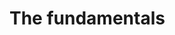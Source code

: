 # The fundamentals

<?xml version="1.0" encoding="UTF-8"?>
<mxfile modified="2021-03-05T15:49:19.478Z" host="app.diagrams.net" agent="5.0 (Macintosh; Intel Mac OS X 11_2_1) AppleWebKit/537.36 (KHTML, like Gecko) Chrome/89.0.4389.72 Safari/537.36" etag="_uz0Kk7wXTIXvWMaiXO8" compressed="false" version="14.4.4" type="device">
  <diagram id="rtSr3QTENstnuI61b4uq" name="Page-1">
    <mxGraphModel dx="786" dy="1072" grid="1" gridSize="5" guides="1" tooltips="1" connect="1" arrows="1" fold="1" page="1" pageScale="1" pageWidth="840" pageHeight="2500" math="0" shadow="0">
      <root>
        <mxCell id="0" />
        <mxCell id="1" parent="0" />
        <mxCell id="Cq76QrIc5dfTi0YlTipQ-20" style="edgeStyle=orthogonalEdgeStyle;curved=1;orthogonalLoop=1;jettySize=auto;html=1;exitX=0.5;exitY=1;exitDx=0;exitDy=0;entryX=0.5;entryY=0;entryDx=0;entryDy=0;strokeColor=#1F6286;endArrow=none;endFill=0;textDirection=ltr;fontSize=10;fontColor=#FFFFFF;" parent="1" source="TaBsdL_WbFngfGy-Ndm6-1" target="Cq76QrIc5dfTi0YlTipQ-5" edge="1">
          <mxGeometry relative="1" as="geometry">
            <Array as="points">
              <mxPoint x="443" y="170" />
              <mxPoint x="344" y="170" />
            </Array>
          </mxGeometry>
        </mxCell>
        <mxCell id="TaBsdL_WbFngfGy-Ndm6-1" value="&lt;h1 style=&quot;font-size: 24px&quot;&gt;&lt;font style=&quot;font-size: 24px&quot;&gt;Fundamentals&lt;/font&gt;&lt;/h1&gt;" style="rounded=1;whiteSpace=nowrap;html=1;strokeColor=none;textDirection=ltr;fontSize=24;fontStyle=0;fillColor=none;" parent="1" vertex="1">
          <mxGeometry x="352.5" y="79" width="180" height="60" as="geometry" />
        </mxCell>
        <mxCell id="TaBsdL_WbFngfGy-Ndm6-2" value="" style="curved=1;endArrow=none;html=1;entryX=0.5;entryY=0;entryDx=0;entryDy=0;dashed=1;strokeColor=#1F6286;endFill=0;fontSize=24;fontColor=#FFFFFF;" parent="1" target="TaBsdL_WbFngfGy-Ndm6-1" edge="1">
          <mxGeometry width="50" height="50" relative="1" as="geometry">
            <mxPoint x="439" as="sourcePoint" />
            <mxPoint x="369" y="40" as="targetPoint" />
            <Array as="points">
              <mxPoint x="470" y="25" />
              <mxPoint x="425" y="50" />
            </Array>
          </mxGeometry>
        </mxCell>
        <UserObject label="Matrices &amp;amp; Linear Algebra Fundamentals" link="https://www.khanacademy.org/math/linear-algebra" id="Cq76QrIc5dfTi0YlTipQ-5">
          <mxCell style="rounded=1;html=1;fillColor=#1F6286;fontColor=#FFFFFF;textDirection=ltr;whiteSpace=wrap;shadow=1;" parent="1" vertex="1">
            <mxGeometry x="259" y="200" width="170" height="40" as="geometry" />
          </mxCell>
        </UserObject>
        <mxCell id="Cq76QrIc5dfTi0YlTipQ-186" style="edgeStyle=orthogonalEdgeStyle;curved=1;orthogonalLoop=1;jettySize=auto;html=1;exitX=1;exitY=0.5;exitDx=0;exitDy=0;entryX=0;entryY=0.5;entryDx=0;entryDy=0;dashed=1;dashPattern=1 2;endArrow=none;endFill=0;strokeColor=#1F6286;fontSize=10;fontColor=#FFFFFF;textDirection=ltr;" parent="1" source="Cq76QrIc5dfTi0YlTipQ-6" target="Cq76QrIc5dfTi0YlTipQ-7" edge="1">
          <mxGeometry relative="1" as="geometry" />
        </mxCell>
        <mxCell id="Cq76QrIc5dfTi0YlTipQ-6" value="Database Basics" style="rounded=1;whiteSpace=nowrap;html=1;fontColor=#FFFFFF;fillColor=#1F6286;textDirection=ltr;" parent="1" vertex="1">
          <mxGeometry x="259" y="250" width="170" height="30" as="geometry" />
        </mxCell>
        <UserObject label="&lt;font style=&quot;font-size: 10px;&quot;&gt;Relational vs. non-relational databases&lt;/font&gt;" link="https://www.dataversity.net/review-pros-cons-different-databases-relational-versus-non-relational/" id="Cq76QrIc5dfTi0YlTipQ-7">
          <mxCell style="rounded=1;whiteSpace=nowrap;html=1;fillColor=#878787;fontColor=#FFFFFF;fontSize=11;textDirection=ltr;labelBackgroundColor=none;endFill=0;endArrow=none;shadow=1;" parent="1" vertex="1">
            <mxGeometry x="484" y="230" width="210" height="20" as="geometry" />
          </mxCell>
        </UserObject>
        <mxCell id="Cq76QrIc5dfTi0YlTipQ-187" style="edgeStyle=orthogonalEdgeStyle;curved=1;orthogonalLoop=1;jettySize=auto;html=1;exitX=0;exitY=0.5;exitDx=0;exitDy=0;entryX=1;entryY=0.5;entryDx=0;entryDy=0;dashed=1;dashPattern=1 2;endArrow=none;endFill=0;strokeColor=#1F6286;fontSize=10;fontColor=#FFFFFF;textDirection=ltr;" parent="1" source="Cq76QrIc5dfTi0YlTipQ-8" target="Cq76QrIc5dfTi0YlTipQ-6" edge="1">
          <mxGeometry relative="1" as="geometry" />
        </mxCell>
        <UserObject label="&lt;font style=&quot;font-size: 10px;&quot;&gt;SQL + Joins (Inner, Outer, Cross, Theta Join)&lt;/font&gt;" link="https://en.wikipedia.org/wiki/Join_(SQL)" id="Cq76QrIc5dfTi0YlTipQ-8">
          <mxCell style="rounded=1;whiteSpace=nowrap;html=1;fillColor=#878787;fontSize=11;textDirection=ltr;fontColor=#FFFFFF;labelBackgroundColor=none;endFill=0;endArrow=none;shadow=1;" parent="1" vertex="1">
            <mxGeometry x="484" y="255" width="210" height="20" as="geometry" />
          </mxCell>
        </UserObject>
        <mxCell id="Cq76QrIc5dfTi0YlTipQ-188" style="edgeStyle=orthogonalEdgeStyle;curved=1;orthogonalLoop=1;jettySize=auto;html=1;exitX=0;exitY=0.5;exitDx=0;exitDy=0;entryX=1;entryY=0.5;entryDx=0;entryDy=0;dashed=1;dashPattern=1 2;endArrow=none;endFill=0;strokeColor=#1F6286;fontSize=10;fontColor=#FFFFFF;textDirection=ltr;" parent="1" source="Cq76QrIc5dfTi0YlTipQ-9" target="Cq76QrIc5dfTi0YlTipQ-6" edge="1">
          <mxGeometry relative="1" as="geometry" />
        </mxCell>
        <UserObject label="&lt;font style=&quot;font-size: 10px;&quot;&gt;NoSQL&lt;/font&gt;" link="https://en.wikipedia.org/wiki/NoSQL" id="Cq76QrIc5dfTi0YlTipQ-9">
          <mxCell style="rounded=1;whiteSpace=nowrap;html=1;fillColor=#878787;fontSize=11;textDirection=ltr;fontColor=#FFFFFF;labelBackgroundColor=none;endFill=0;endArrow=none;shadow=1;" parent="1" vertex="1">
            <mxGeometry x="484" y="280" width="210" height="20" as="geometry" />
          </mxCell>
        </UserObject>
        <mxCell id="Cq76QrIc5dfTi0YlTipQ-18" value="Tabular Data" style="rounded=1;whiteSpace=nowrap;html=1;fontColor=#FFFFFF;fillColor=#1F6286;textDirection=ltr;" parent="1" vertex="1">
          <mxGeometry x="259" y="290" width="170" height="30" as="geometry" />
        </mxCell>
        <mxCell id="Cq76QrIc5dfTi0YlTipQ-21" value="Data Frames &amp;amp; Series&lt;span style=&quot;font-family: &amp;#34;helvetica&amp;#34; , &amp;#34;arial&amp;#34; , sans-serif ; font-size: 0px ; white-space: nowrap&quot;&gt;%3CmxGraphModel%3E%3Croot%3E%3CmxCell%20id%3D%220%22%2F%3E%3CmxCell%20id%3D%221%22%20parent%3D%220%22%2F%3E%3CmxCell%20id%3D%222%22%20value%3D%22Tabular%20Data%22%20style%3D%22rounded%3D1%3BwhiteSpace%3Dwrap%3Bhtml%3D1%3B%22%20vertex%3D%221%22%20parent%3D%221%22%3E%3CmxGeometry%20x%3D%22170%22%20y%3D%22350%22%20width%3D%22170%22%20height%3D%2230%22%20as%3D%22geometry%22%2F%3E%3C%2FmxCell%3E%3C%2Froot%3E%3C%2FmxGraphModel%3E&lt;/span&gt;" style="rounded=1;whiteSpace=nowrap;html=1;fontColor=#FFFFFF;fillColor=#1F6286;textDirection=ltr;" parent="1" vertex="1">
          <mxGeometry x="259" y="330" width="170" height="30" as="geometry" />
        </mxCell>
        <UserObject label="Extract, Transform, Load (ETL)" link="https://en.wikipedia.org/wiki/Extract,_transform,_load" id="Cq76QrIc5dfTi0YlTipQ-22">
          <mxCell style="rounded=1;whiteSpace=nowrap;html=1;fontColor=#FFFFFF;fillColor=#1F6286;textDirection=ltr;shadow=1;" parent="1" vertex="1">
            <mxGeometry x="259" y="370" width="170" height="30" as="geometry" />
          </mxCell>
        </UserObject>
        <mxCell id="Cq76QrIc5dfTi0YlTipQ-25" value="Reporting vs BI vs Analytics" style="rounded=1;whiteSpace=nowrap;html=1;fontColor=#FFFFFF;fillColor=#1F6286;textDirection=ltr;" parent="1" vertex="1">
          <mxGeometry x="259" y="410" width="170" height="30" as="geometry" />
        </mxCell>
        <mxCell id="Cq76QrIc5dfTi0YlTipQ-26" value="Data Formats" style="rounded=1;whiteSpace=nowrap;html=1;fontColor=#FFFFFF;fillColor=#1F6286;textDirection=ltr;" parent="1" vertex="1">
          <mxGeometry x="259" y="450" width="170" height="30" as="geometry" />
        </mxCell>
        <mxCell id="Cq76QrIc5dfTi0YlTipQ-184" style="edgeStyle=orthogonalEdgeStyle;curved=1;orthogonalLoop=1;jettySize=auto;html=1;exitX=1;exitY=0.5;exitDx=0;exitDy=0;entryX=0;entryY=0.5;entryDx=0;entryDy=0;dashed=1;dashPattern=1 2;endArrow=none;endFill=0;strokeColor=#1F6286;fontSize=10;fontColor=#FFFFFF;textDirection=ltr;" parent="1" source="Cq76QrIc5dfTi0YlTipQ-27" target="Cq76QrIc5dfTi0YlTipQ-26" edge="1">
          <mxGeometry relative="1" as="geometry" />
        </mxCell>
        <UserObject label="&lt;font style=&quot;font-size: 10px&quot;&gt;JSON&lt;/font&gt;" link="http://json.org/" id="Cq76QrIc5dfTi0YlTipQ-27">
          <mxCell style="rounded=1;whiteSpace=nowrap;html=1;fontSize=11;fillColor=#878787;textDirection=ltr;fontColor=#FFFFFF;labelBackgroundColor=none;endFill=0;endArrow=none;shadow=1;" parent="1" vertex="1">
            <mxGeometry x="159" y="429" width="50" height="20" as="geometry" />
          </mxCell>
        </UserObject>
        <mxCell id="Cq76QrIc5dfTi0YlTipQ-185" style="edgeStyle=orthogonalEdgeStyle;curved=1;orthogonalLoop=1;jettySize=auto;html=1;exitX=1;exitY=0.5;exitDx=0;exitDy=0;entryX=0;entryY=0.5;entryDx=0;entryDy=0;dashed=1;dashPattern=1 2;endArrow=none;endFill=0;strokeColor=#1F6286;fontSize=10;fontColor=#FFFFFF;textDirection=ltr;" parent="1" source="Cq76QrIc5dfTi0YlTipQ-28" target="Cq76QrIc5dfTi0YlTipQ-26" edge="1">
          <mxGeometry relative="1" as="geometry" />
        </mxCell>
        <UserObject label="&lt;font style=&quot;font-size: 10px&quot;&gt;XML&lt;/font&gt;" link="https://en.wikipedia.org/wiki/XML" id="Cq76QrIc5dfTi0YlTipQ-28">
          <mxCell style="rounded=1;whiteSpace=nowrap;html=1;fontSize=11;fillColor=#878787;textDirection=ltr;fontColor=#FFFFFF;labelBackgroundColor=none;endFill=0;endArrow=none;shadow=1;" parent="1" vertex="1">
            <mxGeometry x="159" y="455" width="50" height="20" as="geometry" />
          </mxCell>
        </UserObject>
        <UserObject label="Regular Expressions (RegEx)" link="https://en.wikipedia.org/wiki/Regular_expression" id="Cq76QrIc5dfTi0YlTipQ-32">
          <mxCell style="rounded=1;whiteSpace=nowrap;html=1;fontColor=#FFFFFF;fillColor=#1F6286;textDirection=ltr;shadow=1;" parent="1" vertex="1">
            <mxGeometry x="259" y="490" width="170" height="30" as="geometry" />
          </mxCell>
        </UserObject>
        <mxCell id="Cq76QrIc5dfTi0YlTipQ-192" style="edgeStyle=orthogonalEdgeStyle;curved=1;orthogonalLoop=1;jettySize=auto;html=1;exitX=0.5;exitY=1;exitDx=0;exitDy=0;endArrow=none;endFill=0;strokeColor=#1F6286;fontSize=10;fontColor=#FFFFFF;" parent="1" source="Cq76QrIc5dfTi0YlTipQ-32" target="Cq76QrIc5dfTi0YlTipQ-191" edge="1">
          <mxGeometry relative="1" as="geometry">
            <mxPoint x="474" y="1010" as="sourcePoint" />
          </mxGeometry>
        </mxCell>
        <mxCell id="Cq76QrIc5dfTi0YlTipQ-201" style="edgeStyle=orthogonalEdgeStyle;curved=1;orthogonalLoop=1;jettySize=auto;html=1;exitX=0;exitY=0.5;exitDx=0;exitDy=0;entryX=1;entryY=0.5;entryDx=0;entryDy=0;endArrow=none;endFill=0;strokeColor=#1F6286;fontSize=10;fontColor=#FFFFFF;dashed=1;dashPattern=1 2;" parent="1" source="Cq76QrIc5dfTi0YlTipQ-191" target="Cq76QrIc5dfTi0YlTipQ-195" edge="1">
          <mxGeometry relative="1" as="geometry">
            <Array as="points">
              <mxPoint x="361" y="659" />
              <mxPoint x="361" y="615" />
            </Array>
          </mxGeometry>
        </mxCell>
        <UserObject label="Python Basics" link="https://realpython.com/tutorials/basics/" id="Cq76QrIc5dfTi0YlTipQ-191">
          <mxCell style="rounded=1;whiteSpace=nowrap;html=1;fontColor=#FFFFFF;fillColor=#1F6286;textDirection=ltr;shadow=1;" parent="1" vertex="1">
            <mxGeometry x="392" y="644.5" width="170" height="30" as="geometry" />
          </mxCell>
        </UserObject>
        <UserObject label="Important libraries" link="https://github.com/vinta/awesome-python" id="Cq76QrIc5dfTi0YlTipQ-193">
          <mxCell style="rounded=1;whiteSpace=nowrap;html=1;fontColor=#FFFFFF;fillColor=#1F6286;textDirection=ltr;shadow=1;" parent="1" vertex="1">
            <mxGeometry x="392" y="684.5" width="170" height="30" as="geometry" />
          </mxCell>
        </UserObject>
        <mxCell id="Cq76QrIc5dfTi0YlTipQ-231" style="edgeStyle=orthogonalEdgeStyle;curved=1;orthogonalLoop=1;jettySize=auto;html=1;exitX=0.5;exitY=1;exitDx=0;exitDy=0;endArrow=none;endFill=0;strokeColor=#1F6286;fontSize=10;fontColor=#FFFFFF;entryX=0.5;entryY=0;entryDx=0;entryDy=0;" parent="1" source="i9OERWlP8GrdBMv_NWYt-6" target="20nADvUfljp0ZlTacGp7-1" edge="1">
          <mxGeometry relative="1" as="geometry" />
        </mxCell>
        <UserObject label="Virtual Environments" link="https://docs.python-guide.org/dev/virtualenvs/" id="Cq76QrIc5dfTi0YlTipQ-194">
          <mxCell style="rounded=1;whiteSpace=nowrap;html=1;fontColor=#FFFFFF;fillColor=#1F6286;textDirection=ltr;shadow=1;" parent="1" vertex="1">
            <mxGeometry x="392" y="724.5" width="170" height="30" as="geometry" />
          </mxCell>
        </UserObject>
        <UserObject label="&lt;font face=&quot;sans-serif&quot;&gt;Expressions&lt;/font&gt;" id="Cq76QrIc5dfTi0YlTipQ-195">
          <mxCell style="rounded=1;whiteSpace=nowrap;html=1;fontSize=11;fillColor=#878787;textDirection=ltr;fontColor=#FFFFFF;labelBackgroundColor=none;endFill=0;endArrow=none;" parent="1" vertex="1">
            <mxGeometry x="135" y="605" width="211" height="20" as="geometry" />
          </mxCell>
        </UserObject>
        <mxCell id="Cq76QrIc5dfTi0YlTipQ-202" style="edgeStyle=orthogonalEdgeStyle;curved=1;orthogonalLoop=1;jettySize=auto;html=1;exitX=1;exitY=0.5;exitDx=0;exitDy=0;entryX=0;entryY=0.5;entryDx=0;entryDy=0;dashed=1;dashPattern=1 2;endArrow=none;endFill=0;strokeColor=#1F6286;fontSize=10;fontColor=#FFFFFF;" parent="1" source="Cq76QrIc5dfTi0YlTipQ-196" target="Cq76QrIc5dfTi0YlTipQ-191" edge="1">
          <mxGeometry relative="1" as="geometry">
            <Array as="points">
              <mxPoint x="361" y="646" />
              <mxPoint x="361" y="659" />
            </Array>
          </mxGeometry>
        </mxCell>
        <UserObject label="&lt;font face=&quot;sans-serif&quot;&gt;Variables&lt;/font&gt;" id="Cq76QrIc5dfTi0YlTipQ-196">
          <mxCell style="rounded=1;whiteSpace=nowrap;html=1;fontSize=11;fillColor=#878787;textDirection=ltr;fontColor=#FFFFFF;labelBackgroundColor=none;endFill=0;endArrow=none;" parent="1" vertex="1">
            <mxGeometry x="135" y="636" width="211" height="20" as="geometry" />
          </mxCell>
        </UserObject>
        <mxCell id="Cq76QrIc5dfTi0YlTipQ-203" style="edgeStyle=orthogonalEdgeStyle;curved=1;orthogonalLoop=1;jettySize=auto;html=1;exitX=1;exitY=0.5;exitDx=0;exitDy=0;entryX=0;entryY=0.5;entryDx=0;entryDy=0;dashed=1;dashPattern=1 2;endArrow=none;endFill=0;strokeColor=#1F6286;fontSize=10;fontColor=#FFFFFF;" parent="1" source="Cq76QrIc5dfTi0YlTipQ-197" target="Cq76QrIc5dfTi0YlTipQ-191" edge="1">
          <mxGeometry relative="1" as="geometry">
            <Array as="points">
              <mxPoint x="361" y="676" />
              <mxPoint x="361" y="659" />
            </Array>
          </mxGeometry>
        </mxCell>
        <UserObject label="&lt;font face=&quot;sans-serif&quot;&gt;Data Structures&lt;/font&gt;" id="Cq76QrIc5dfTi0YlTipQ-197">
          <mxCell style="rounded=1;whiteSpace=nowrap;html=1;fontSize=11;fillColor=#878787;textDirection=ltr;fontColor=#FFFFFF;labelBackgroundColor=none;endFill=0;endArrow=none;" parent="1" vertex="1">
            <mxGeometry x="135" y="666" width="211" height="20" as="geometry" />
          </mxCell>
        </UserObject>
        <mxCell id="Cq76QrIc5dfTi0YlTipQ-204" style="edgeStyle=orthogonalEdgeStyle;curved=1;orthogonalLoop=1;jettySize=auto;html=1;exitX=1;exitY=0.5;exitDx=0;exitDy=0;entryX=0;entryY=0.5;entryDx=0;entryDy=0;dashed=1;dashPattern=1 2;endArrow=none;endFill=0;strokeColor=#1F6286;fontSize=10;fontColor=#FFFFFF;" parent="1" source="Cq76QrIc5dfTi0YlTipQ-198" target="Cq76QrIc5dfTi0YlTipQ-191" edge="1">
          <mxGeometry relative="1" as="geometry">
            <Array as="points">
              <mxPoint x="361" y="706" />
              <mxPoint x="361" y="659" />
            </Array>
          </mxGeometry>
        </mxCell>
        <UserObject label="&lt;font face=&quot;sans-serif&quot;&gt;Functions&lt;/font&gt;" id="Cq76QrIc5dfTi0YlTipQ-198">
          <mxCell style="rounded=1;whiteSpace=nowrap;html=1;fontSize=11;fillColor=#878787;textDirection=ltr;fontColor=#FFFFFF;labelBackgroundColor=none;endFill=0;endArrow=none;" parent="1" vertex="1">
            <mxGeometry x="135" y="696" width="211" height="20" as="geometry" />
          </mxCell>
        </UserObject>
        <mxCell id="Cq76QrIc5dfTi0YlTipQ-205" style="edgeStyle=orthogonalEdgeStyle;curved=1;orthogonalLoop=1;jettySize=auto;html=1;exitX=1;exitY=0.5;exitDx=0;exitDy=0;entryX=0;entryY=0.5;entryDx=0;entryDy=0;dashed=1;dashPattern=1 2;endArrow=none;endFill=0;strokeColor=#1F6286;fontSize=10;fontColor=#FFFFFF;" parent="1" source="Cq76QrIc5dfTi0YlTipQ-199" target="Cq76QrIc5dfTi0YlTipQ-191" edge="1">
          <mxGeometry relative="1" as="geometry">
            <Array as="points">
              <mxPoint x="361" y="736" />
              <mxPoint x="361" y="659" />
            </Array>
          </mxGeometry>
        </mxCell>
        <UserObject label="&lt;font face=&quot;sans-serif&quot;&gt;Install packages (via pip, conda or similar)&lt;/font&gt;" id="Cq76QrIc5dfTi0YlTipQ-199">
          <mxCell style="rounded=1;whiteSpace=nowrap;html=1;fontSize=11;fillColor=#878787;textDirection=ltr;fontColor=#FFFFFF;labelBackgroundColor=none;endFill=0;endArrow=none;" parent="1" vertex="1">
            <mxGeometry x="135" y="726" width="211" height="20" as="geometry" />
          </mxCell>
        </UserObject>
        <mxCell id="Cq76QrIc5dfTi0YlTipQ-206" style="edgeStyle=orthogonalEdgeStyle;curved=1;orthogonalLoop=1;jettySize=auto;html=1;exitX=1;exitY=0.5;exitDx=0;exitDy=0;entryX=0;entryY=0.5;entryDx=0;entryDy=0;dashed=1;dashPattern=1 2;endArrow=none;endFill=0;strokeColor=#1F6286;fontSize=10;fontColor=#FFFFFF;" parent="1" source="Cq76QrIc5dfTi0YlTipQ-200" target="Cq76QrIc5dfTi0YlTipQ-191" edge="1">
          <mxGeometry relative="1" as="geometry">
            <Array as="points">
              <mxPoint x="361" y="766" />
              <mxPoint x="361" y="659" />
            </Array>
          </mxGeometry>
        </mxCell>
        <UserObject label="&lt;font face=&quot;sans-serif&quot;&gt;&lt;font&gt;Codestyle, e.g. &lt;/font&gt;&lt;a href=&quot;https://www.python.org/dev/peps/pep-0008/&quot;&gt;&lt;font color=&quot;#ffffff&quot;&gt;PEP8&lt;/font&gt;&lt;/a&gt;&lt;/font&gt;" id="Cq76QrIc5dfTi0YlTipQ-200">
          <mxCell style="rounded=1;whiteSpace=nowrap;html=1;fontSize=11;fillColor=#878787;textDirection=ltr;fontColor=#FFFFFF;labelBackgroundColor=none;endFill=0;endArrow=none;shadow=1;" parent="1" vertex="1">
            <mxGeometry x="135" y="756" width="211" height="20" as="geometry" />
          </mxCell>
        </UserObject>
        <mxCell id="Cq76QrIc5dfTi0YlTipQ-213" style="edgeStyle=orthogonalEdgeStyle;curved=1;orthogonalLoop=1;jettySize=auto;html=1;exitX=0;exitY=0.5;exitDx=0;exitDy=0;entryX=1;entryY=0.5;entryDx=0;entryDy=0;dashed=1;dashPattern=1 2;endArrow=none;endFill=0;strokeColor=#1B3CB3;fontSize=10;fontColor=#FFFFFF;" parent="1" source="Cq76QrIc5dfTi0YlTipQ-211" target="Cq76QrIc5dfTi0YlTipQ-193" edge="1">
          <mxGeometry relative="1" as="geometry">
            <Array as="points">
              <mxPoint x="576" y="686" />
              <mxPoint x="576" y="700" />
            </Array>
          </mxGeometry>
        </mxCell>
        <UserObject label="&lt;span style=&quot;font-size: 10px&quot;&gt;Numpy&lt;/span&gt;" link="https://www.numpy.org/" id="Cq76QrIc5dfTi0YlTipQ-211">
          <mxCell style="rounded=1;whiteSpace=nowrap;html=1;fontSize=11;fillColor=#878787;textDirection=ltr;fontColor=#FFFFFF;labelBackgroundColor=none;endFill=0;endArrow=none;shadow=1;" parent="1" vertex="1">
            <mxGeometry x="598.5" y="676" width="140" height="20" as="geometry" />
          </mxCell>
        </UserObject>
        <mxCell id="Cq76QrIc5dfTi0YlTipQ-214" style="edgeStyle=orthogonalEdgeStyle;curved=1;orthogonalLoop=1;jettySize=auto;html=1;exitX=0;exitY=0.5;exitDx=0;exitDy=0;entryX=1;entryY=0.5;entryDx=0;entryDy=0;dashed=1;dashPattern=1 2;endArrow=none;endFill=0;strokeColor=#1B3CB3;fontSize=10;fontColor=#FFFFFF;" parent="1" source="Cq76QrIc5dfTi0YlTipQ-212" target="Cq76QrIc5dfTi0YlTipQ-193" edge="1">
          <mxGeometry relative="1" as="geometry">
            <Array as="points">
              <mxPoint x="579" y="716" />
              <mxPoint x="579" y="700" />
            </Array>
          </mxGeometry>
        </mxCell>
        <UserObject label="&lt;span style=&quot;font-size: 10px&quot;&gt;Pandas&lt;/span&gt;" link="https://pandas.pydata.org/pandas-docs/stable/getting_started/" id="Cq76QrIc5dfTi0YlTipQ-212">
          <mxCell style="rounded=1;whiteSpace=nowrap;html=1;fontSize=11;fillColor=#878787;textDirection=ltr;fontColor=#FFFFFF;labelBackgroundColor=none;endFill=0;endArrow=none;shadow=1;" parent="1" vertex="1">
            <mxGeometry x="598.5" y="706" width="140" height="20" as="geometry" />
          </mxCell>
        </UserObject>
        <mxCell id="Cq76QrIc5dfTi0YlTipQ-225" value="&lt;font color=&quot;#000000&quot;&gt;Basics&lt;/font&gt;" style="text;html=1;strokeColor=none;fillColor=none;align=center;verticalAlign=middle;whiteSpace=nowrap;rounded=0;labelBackgroundColor=none;fontSize=16;fontColor=#FFFFFF;fontStyle=1" parent="1" vertex="1">
          <mxGeometry x="240" y="173" width="90" height="20" as="geometry" />
        </mxCell>
        <mxCell id="Cq76QrIc5dfTi0YlTipQ-229" value="&lt;font color=&quot;#000000&quot; style=&quot;font-size: 16px&quot;&gt;Python&amp;nbsp; &amp;nbsp;Programming&lt;/font&gt;" style="text;html=1;strokeColor=none;fillColor=none;align=left;verticalAlign=middle;whiteSpace=nowrap;rounded=0;labelBackgroundColor=none;fontSize=16;fontColor=#FFFFFF;fontStyle=1" parent="1" vertex="1">
          <mxGeometry x="413" y="612.5" width="205" height="31" as="geometry" />
        </mxCell>
        <mxCell id="Cq76QrIc5dfTi0YlTipQ-232" value="&lt;font color=&quot;#000000&quot; style=&quot;font-size: 16px&quot;&gt;Exploratory Data Analysis / &lt;br&gt;Data Munging / - Wrangling&lt;/font&gt;" style="text;html=1;strokeColor=none;fillColor=none;align=center;verticalAlign=middle;whiteSpace=nowrap;rounded=0;labelBackgroundColor=none;fontSize=16;fontColor=#FFFFFF;fontStyle=1" parent="1" vertex="1">
          <mxGeometry x="160" y="1050" width="221" height="45" as="geometry" />
        </mxCell>
        <mxCell id="Cq76QrIc5dfTi0YlTipQ-257" style="edgeStyle=orthogonalEdgeStyle;curved=1;orthogonalLoop=1;jettySize=auto;html=1;endArrow=none;endFill=0;strokeColor=#1F6286;fontSize=10;fontColor=#FFFFFF;entryX=0.5;entryY=0;entryDx=0;entryDy=0;exitX=0.547;exitY=1;exitDx=0;exitDy=0;exitPerimeter=0;" parent="1" source="i9OERWlP8GrdBMv_NWYt-5" target="Cq76QrIc5dfTi0YlTipQ-267" edge="1">
          <mxGeometry relative="1" as="geometry">
            <mxPoint x="575" y="1025" as="sourcePoint" />
            <mxPoint x="460" y="1080" as="targetPoint" />
          </mxGeometry>
        </mxCell>
        <UserObject label="&lt;font color=&quot;#ffffff&quot;&gt;&lt;a href=&quot;https://towardsdatascience.com/dimensionality-reduction-for-machine-learning-80a46c2ebb7e&quot;&gt;&lt;font color=&quot;#ffffff&quot;&gt;&lt;i&gt;Dimensionality &lt;/i&gt;&lt;/font&gt;&lt;/a&gt;&amp;amp; &lt;a href=&quot;https://www.geeksforgeeks.org/numerosity-reduction-in-data-mining/&quot;&gt;&lt;font color=&quot;#ffffff&quot;&gt;Numerosity &lt;/font&gt;&lt;/a&gt;Reduction&lt;/font&gt;" id="Cq76QrIc5dfTi0YlTipQ-256">
          <mxCell style="rounded=1;html=1;fontColor=#FFFFFF;fillColor=#1F6286;textDirection=ltr;whiteSpace=wrap;shadow=1;" parent="1" vertex="1">
            <mxGeometry x="321" y="1144" width="170" height="30" as="geometry" />
          </mxCell>
        </UserObject>
        <UserObject label="Normalization" link="https://en.wikipedia.org/wiki/Normalization_(statistics)" id="Cq76QrIc5dfTi0YlTipQ-259">
          <mxCell style="rounded=1;whiteSpace=nowrap;html=1;fontColor=#FFFFFF;fillColor=#1F6286;textDirection=ltr;shadow=1;" parent="1" vertex="1">
            <mxGeometry x="321" y="1189" width="170" height="30" as="geometry" />
          </mxCell>
        </UserObject>
        <UserObject label="Data Scrubbing, &lt;br&gt;Handling Missing Values" link="https://towardsdatascience.com/the-ultimate-guide-to-data-cleaning-3969843991d4" id="Cq76QrIc5dfTi0YlTipQ-260">
          <mxCell style="rounded=1;whiteSpace=nowrap;html=1;fontColor=#FFFFFF;fillColor=#1F6286;textDirection=ltr;shadow=1;" parent="1" vertex="1">
            <mxGeometry x="321" y="1233" width="170" height="30" as="geometry" />
          </mxCell>
        </UserObject>
        <UserObject label="Unbiased Estimators" link="https://www.statisticshowto.datasciencecentral.com/unbiased/" id="Cq76QrIc5dfTi0YlTipQ-261">
          <mxCell style="rounded=1;whiteSpace=nowrap;html=1;fontColor=#FFFFFF;fillColor=#1F6286;textDirection=ltr;shadow=1;" parent="1" vertex="1">
            <mxGeometry x="321" y="1278" width="170" height="30" as="geometry" />
          </mxCell>
        </UserObject>
        <UserObject label="Binning sparse values" link="https://towardsdatascience.com/understanding-feature-engineering-part-1-continuous-numeric-data-da4e47099a7b" id="Cq76QrIc5dfTi0YlTipQ-262">
          <mxCell style="rounded=1;whiteSpace=nowrap;html=1;fontColor=#FFFFFF;fillColor=#1F6286;textDirection=ltr;shadow=1;" parent="1" vertex="1">
            <mxGeometry x="321" y="1322" width="170" height="30" as="geometry" />
          </mxCell>
        </UserObject>
        <UserObject label="Feature Extraction" link="https://medium.com/@mehulved1503/feature-selection-and-feature-extraction-in-machine-learning-an-overview-57891c595e96" id="Cq76QrIc5dfTi0YlTipQ-263">
          <mxCell style="rounded=1;whiteSpace=nowrap;html=1;fontColor=#FFFFFF;fillColor=#1F6286;textDirection=ltr;shadow=1;" parent="1" vertex="1">
            <mxGeometry x="321" y="1366" width="170" height="30" as="geometry" />
          </mxCell>
        </UserObject>
        <UserObject label="Denoising" link="https://yusout.com/2019/04/29/dealing-with-noisy-data-in-data-science/" id="Cq76QrIc5dfTi0YlTipQ-264">
          <mxCell style="rounded=1;whiteSpace=nowrap;html=1;fontColor=#FFFFFF;fillColor=#1F6286;textDirection=ltr;shadow=1;" parent="1" vertex="1">
            <mxGeometry x="321" y="1411" width="170" height="30" as="geometry" />
          </mxCell>
        </UserObject>
        <UserObject label="Sampling" link="https://en.wikipedia.org/wiki/Sampling_(statistics)" id="Cq76QrIc5dfTi0YlTipQ-265">
          <mxCell style="rounded=1;whiteSpace=nowrap;html=1;fontColor=#FFFFFF;fillColor=#1F6286;textDirection=ltr;shadow=1;" parent="1" vertex="1">
            <mxGeometry x="321" y="1455" width="170" height="30" as="geometry" />
          </mxCell>
        </UserObject>
        <UserObject label="Principal Component Analysis (PCA)" link="https://en.wikipedia.org/wiki/Principal_component_analysis" id="Cq76QrIc5dfTi0YlTipQ-267">
          <mxCell style="rounded=1;html=1;fontColor=#FFFFFF;fillColor=#1F6286;textDirection=ltr;whiteSpace=wrap;shadow=1;" parent="1" vertex="1">
            <mxGeometry x="321" y="1100" width="170" height="30" as="geometry" />
          </mxCell>
        </UserObject>
        <mxCell id="Cq76QrIc5dfTi0YlTipQ-322" value="" style="curved=1;endArrow=none;html=1;dashed=1;strokeColor=#1F6286;endFill=0;exitX=0.5;exitY=1;exitDx=0;exitDy=0;fontSize=24;fontColor=#FFFFFF;" parent="1" source="Cq76QrIc5dfTi0YlTipQ-265" target="mwhga6FKiBwJO0drZFbt-1" edge="1">
          <mxGeometry width="50" height="50" relative="1" as="geometry">
            <mxPoint x="321" y="1471" as="sourcePoint" />
            <mxPoint x="605" y="1580" as="targetPoint" />
            <Array as="points">
              <mxPoint x="410" y="1565" />
              <mxPoint x="283" y="1585" />
            </Array>
          </mxGeometry>
        </mxCell>
        <mxCell id="Cq76QrIc5dfTi0YlTipQ-323" value="" style="curved=1;endArrow=none;html=1;entryX=0.5;entryY=0;entryDx=0;entryDy=0;dashed=1;strokeColor=#1F6286;endFill=0;exitX=0.5;exitY=1;exitDx=0;exitDy=0;fontSize=24;fontColor=#FFFFFF;" parent="1" source="Cq76QrIc5dfTi0YlTipQ-265" target="mwhga6FKiBwJO0drZFbt-2" edge="1">
          <mxGeometry width="50" height="50" relative="1" as="geometry">
            <mxPoint x="395" y="1446" as="sourcePoint" />
            <mxPoint x="578.5" y="1650" as="targetPoint" />
            <Array as="points">
              <mxPoint x="406" y="1565" />
              <mxPoint x="535" y="1585" />
            </Array>
          </mxGeometry>
        </mxCell>
        <UserObject label="&lt;font style=&quot;font-size: 10px&quot;&gt;CSV&lt;/font&gt;" link="https://en.wikipedia.org/wiki/Comma-separated_values" id="i9OERWlP8GrdBMv_NWYt-1">
          <mxCell style="rounded=1;whiteSpace=nowrap;html=1;fontSize=11;fillColor=#878787;textDirection=ltr;fontColor=#FFFFFF;labelBackgroundColor=none;endFill=0;endArrow=none;shadow=1;" parent="1" vertex="1">
            <mxGeometry x="159" y="482" width="50" height="20" as="geometry" />
          </mxCell>
        </UserObject>
        <mxCell id="i9OERWlP8GrdBMv_NWYt-2" style="edgeStyle=orthogonalEdgeStyle;curved=1;orthogonalLoop=1;jettySize=auto;html=1;exitX=1;exitY=0.5;exitDx=0;exitDy=0;entryX=0;entryY=0.5;entryDx=0;entryDy=0;dashed=1;dashPattern=1 2;endArrow=none;endFill=0;strokeColor=#1F6286;fontSize=10;fontColor=#FFFFFF;textDirection=ltr;" parent="1" source="i9OERWlP8GrdBMv_NWYt-1" target="Cq76QrIc5dfTi0YlTipQ-26" edge="1">
          <mxGeometry relative="1" as="geometry">
            <mxPoint x="214" y="483" as="sourcePoint" />
            <mxPoint x="264" y="470" as="targetPoint" />
          </mxGeometry>
        </mxCell>
        <UserObject label="Awesome Public Datasets" link="https://github.com/awesomedata/awesome-public-datasets" id="i9OERWlP8GrdBMv_NWYt-4">
          <mxCell style="rounded=1;whiteSpace=nowrap;html=1;fontColor=#FFFFFF;fillColor=#1F6286;textDirection=ltr;shadow=1;" parent="1" vertex="1">
            <mxGeometry x="485" y="935" width="170" height="30" as="geometry" />
          </mxCell>
        </UserObject>
        <UserObject label="Kaggle" link="https://www.kaggle.com/" id="i9OERWlP8GrdBMv_NWYt-5">
          <mxCell style="rounded=1;whiteSpace=nowrap;html=1;fillColor=#1f6286;fontColor=#FFFFFF;shadow=1;" parent="1" vertex="1">
            <mxGeometry x="485" y="970" width="170" height="30" as="geometry" />
          </mxCell>
        </UserObject>
        <mxCell id="i9OERWlP8GrdBMv_NWYt-6" value="Jupyter Notebooks / Lab" style="rounded=1;whiteSpace=nowrap;html=1;fillColor=#1F6286;fontColor=#FFFFFF;textDirection=ltr;" parent="1" vertex="1">
          <mxGeometry x="391" y="766" width="170" height="30" as="geometry" />
        </mxCell>
        <mxCell id="i9OERWlP8GrdBMv_NWYt-31" value="&lt;font color=&quot;#000000&quot; style=&quot;font-size: 16px&quot;&gt;Data Sources&lt;/font&gt;" style="text;html=1;strokeColor=none;fillColor=none;align=center;verticalAlign=middle;whiteSpace=nowrap;rounded=0;labelBackgroundColor=none;fontSize=16;fontColor=#FFFFFF;fontStyle=1" parent="1" vertex="1">
          <mxGeometry x="590" y="830" width="110" height="31" as="geometry" />
        </mxCell>
        <mxCell id="RTNuT0qv83HE0F3EV0GY-2" value="&lt;font style=&quot;font-size: 10px&quot; color=&quot;#999999&quot;&gt;Some boxes link to additional resources&lt;/font&gt;" style="text;html=1;strokeColor=none;fillColor=none;align=center;verticalAlign=middle;whiteSpace=wrap;rounded=0;fontColor=#FF8000;" parent="1" vertex="1">
          <mxGeometry x="35" y="248" width="204" height="20" as="geometry" />
        </mxCell>
        <mxCell id="axYppKmcBhjd9RSlsNxy-1" style="edgeStyle=orthogonalEdgeStyle;rounded=0;orthogonalLoop=1;jettySize=auto;html=1;endArrow=oval;endFill=1;strokeColor=#FF8000;dashed=1;dashPattern=1 2;shadow=0;" parent="1" edge="1">
          <mxGeometry relative="1" as="geometry">
            <mxPoint x="253.26" y="385" as="targetPoint" />
            <mxPoint x="140" y="310" as="sourcePoint" />
            <Array as="points">
              <mxPoint x="140" y="310" />
              <mxPoint x="140" y="385" />
            </Array>
          </mxGeometry>
        </mxCell>
        <mxCell id="RTNuT0qv83HE0F3EV0GY-3" value="&lt;font style=&quot;font-size: 16px&quot;&gt;&lt;font style=&quot;font-size: 16px&quot;&gt;Interactive version on&lt;br&gt;&lt;a href=&quot;https://i.am.ai/roadmap/&quot; style=&quot;font-weight: bold&quot;&gt;&lt;font color=&quot;#ff8000&quot; style=&quot;font-size: 16px&quot;&gt;i.am.ai/roadmap&lt;/font&gt;&lt;/a&gt;&lt;/font&gt;&lt;br&gt;&lt;/font&gt;" style="text;html=1;strokeColor=none;fillColor=none;align=center;verticalAlign=middle;whiteSpace=wrap;rounded=0;fontColor=#FF8000;" parent="1" vertex="1">
          <mxGeometry x="35" y="270" width="204" height="30" as="geometry" />
        </mxCell>
        <mxCell id="mwhga6FKiBwJO0drZFbt-1" value="&lt;font color=&quot;#000000&quot;&gt;Data Scientist&lt;/font&gt;" style="text;html=1;strokeColor=none;fillColor=none;align=center;verticalAlign=middle;whiteSpace=nowrap;rounded=0;labelBackgroundColor=none;fontSize=16;fontColor=#FFFFFF;fontStyle=1" parent="1" vertex="1">
          <mxGeometry x="201" y="1653" width="150" height="45" as="geometry" />
        </mxCell>
        <mxCell id="mwhga6FKiBwJO0drZFbt-2" value="&lt;font color=&quot;#000000&quot;&gt;Data Engineer&lt;/font&gt;" style="text;html=1;strokeColor=none;fillColor=none;align=center;verticalAlign=middle;whiteSpace=nowrap;rounded=0;labelBackgroundColor=none;fontSize=16;fontColor=#FFFFFF;fontStyle=1" parent="1" vertex="1">
          <mxGeometry x="464" y="1653" width="150" height="45" as="geometry" />
        </mxCell>
        <UserObject label="Data Mining" link="https://www.dummies.com/programming/big-data/data-science/data-mining-for-dummies-cheat-sheet/" id="20nADvUfljp0ZlTacGp7-1">
          <mxCell style="rounded=1;whiteSpace=nowrap;html=1;fontColor=#FFFFFF;fillColor=#1F6286;textDirection=ltr;shadow=1;" parent="1" vertex="1">
            <mxGeometry x="485" y="865" width="170" height="30" as="geometry" />
          </mxCell>
        </UserObject>
        <UserObject label="Web Scraping" link="https://towardsdatascience.com/big-data-what-is-web-scraping-and-how-to-use-it-74e7e8b58fd6" id="20nADvUfljp0ZlTacGp7-2">
          <mxCell style="rounded=1;whiteSpace=nowrap;html=1;fontColor=#FFFFFF;fillColor=#1F6286;textDirection=ltr;shadow=1;" parent="1" vertex="1">
            <mxGeometry x="485" y="900" width="170" height="30" as="geometry" />
          </mxCell>
        </UserObject>
      </root>
    </mxGraphModel>
  </diagram>
</mxfile>
